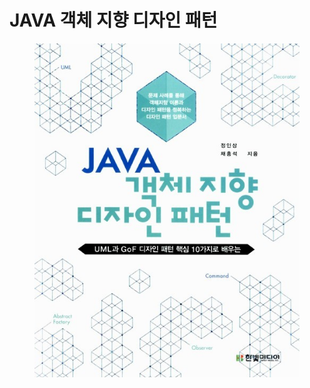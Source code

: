 # JAVA 객체 지향 디자인 패턴

<figure><img src="../../.gitbook/assets/image (24).png" alt=""><figcaption></figcaption></figure>
